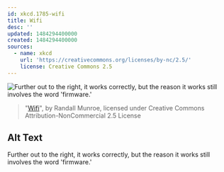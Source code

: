 ```yaml
---
id: xkcd.1785-wifi
title: Wifi
desc: ''
updated: 1484294400000
created: 1484294400000
sources:
  - name: xkcd
    url: 'https://creativecommons.org/licenses/by-nc/2.5/'
    license: Creative Commons 2.5
---
```

![Further out to the right, it works correctly, but the reason it works still involves the word 'firmware.'](https://imgs.xkcd.com/comics/wifi.png)
> "[Wifi](https://xkcd.com/1785/)", by Randall Munroe, licensed under Creative Commons Attribution-NonCommercial 2.5 License

## Alt Text
Further out to the right, it works correctly, but the reason it works still involves the word 'firmware.'
